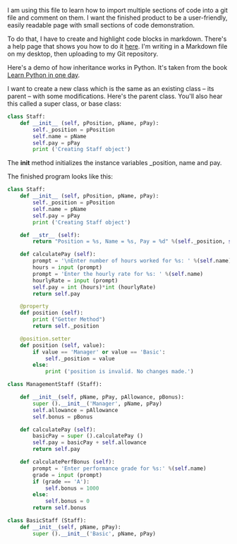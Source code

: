 I am using this file to learn how to import multiple sections of code into a git file and comment on them. I want the finished product to be a user-friendly, easily readable page with small sections of code demonstration. 

To do that, I have to create and highlight code blocks in markdown. There's a help page that shows you how to do it [here](https://help.github.com/articles/creating-and-highlighting-code-blocks/). I'm writing in a Markdown file on my desktop, then uploading to my Git repository. 

Here's a demo of how inheritance works in Python. It's taken from the book [Learn Python in one day](https://www.amazon.com/Python-Beginners-Hands-Project-Project-ebook/dp/B00R9JPDN4). 

I want to create a new class which is the same as an existing class – its parent – with some modifications. 
Here's the parent class. You'll also hear this called a super class, or base class: 

```Python
class Staff:
    def __init__ (self, pPosition, pName, pPay):
        self._position = pPosition
        self.name = pName
        self.pay = pPay
        print ('Creating Staff object')
```
The __init__ method initializes the instance variables \_position, name and pay.  


The finished program looks like this:

```Python
class Staff:
    def __init__ (self, pPosition, pName, pPay):
        self._position = pPosition
        self.name = pName
        self.pay = pPay
        print ('Creating Staff object')

    def __str__ (self):
        return "Position = %s, Name = %s, Pay = %d" %(self._position, self.name, self.pay)

    def calculatePay (self):
        prompt = '\nEnter number of hours worked for %s: ' %(self.name)
        hours = input (prompt)
        prompt = 'Enter the hourly rate for %s: ' %(self.name)
        hourlyRate = input (prompt)
        self.pay = int (hours)*int (hourlyRate)
        return self.pay

    @property
    def position (self):
        print ("Getter Method")
        return self._position

    @position.setter
    def position (self, value):
        if value == 'Manager' or value == 'Basic':
            self._position = value
        else:
            print ('position is invalid. No changes made.')

class ManagementStaff (Staff):

    def __init__(self, pName, pPay, pAllowance, pBonus):
        super ().__init__('Manager', pName, pPay)
        self.allowance = pAllowance
        self.bonus = pBonus

    def calculatePay (self):
        basicPay = super ().calculatePay ()
        self.pay = basicPay + self.allowance 
        return self.pay

    def calculatePerfBonus (self):
        prompt = 'Enter performance grade for %s:' %(self.name)
        grade = input (prompt)
        if (grade == 'A'):
            self.bonus = 1000
        else:
            self.bonus = 0
        return self.bonus

class BasicStaff (Staff):
    def __init__(self, pName, pPay):
        super ().__init__('Basic', pName, pPay)
```        
